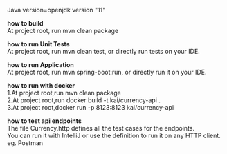 Java version=openjdk version "11"

**how to build**<br>
At project root, run mvn clean package

**how to run Unit Tests**<br>
At project root, run mvn clean test, or directly run tests on your IDE.

**how to run Application**<br>
At project root, run mvn spring-boot:run, or directly run it on your IDE.

**how to run with docker**<br>
1.At project root,run mvn clean package<br>
2.At project root,run docker build -t kai/currency-api . <br>
3.At project root,docker run -p 8123:8123 kai/currency-api

**how to test api endpoints**<br>
The file Currency.http defines all the test cases for the endpoints.<br>
You can run it with IntelliJ or use the definition to run it on any HTTP client. eg. Postman
